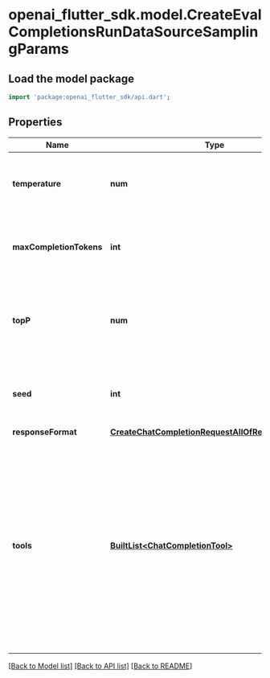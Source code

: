 # openai_flutter_sdk.model.CreateEvalCompletionsRunDataSourceSamplingParams

## Load the model package
```dart
import 'package:openai_flutter_sdk/api.dart';
```

## Properties
Name | Type | Description | Notes
------------ | ------------- | ------------- | -------------
**temperature** | **num** | A higher temperature increases randomness in the outputs. | [optional] [default to 1]
**maxCompletionTokens** | **int** | The maximum number of tokens in the generated output. | [optional] 
**topP** | **num** | An alternative to temperature for nucleus sampling; 1.0 includes all tokens. | [optional] [default to 1]
**seed** | **int** | A seed value to initialize the randomness, during sampling. | [optional] [default to 42]
**responseFormat** | [**CreateChatCompletionRequestAllOfResponseFormat**](CreateChatCompletionRequestAllOfResponseFormat.md) |  | [optional] 
**tools** | [**BuiltList&lt;ChatCompletionTool&gt;**](ChatCompletionTool.md) | A list of tools the model may call. Currently, only functions are supported as a tool. Use this to provide a list of functions the model may generate JSON inputs for. A max of 128 functions are supported.  | [optional] 

[[Back to Model list]](../README.md#documentation-for-models) [[Back to API list]](../README.md#documentation-for-api-endpoints) [[Back to README]](../README.md)



